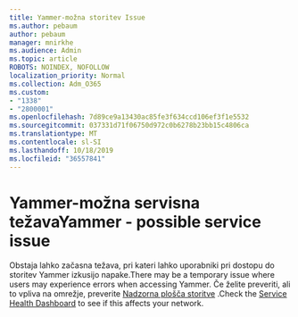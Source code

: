 ```yaml
---
title: Yammer-možna storitev Issue
ms.author: pebaum
author: pebaum
manager: mnirkhe
ms.audience: Admin
ms.topic: article
ROBOTS: NOINDEX, NOFOLLOW
localization_priority: Normal
ms.collection: Adm_O365
ms.custom:
- "1338"
- "2800001"
ms.openlocfilehash: 7d89ce9a13430ac85fe3f634ccd106ef3f1e5532
ms.sourcegitcommit: 037331d71f06750d972c0b6278b23bb15c4806ca
ms.translationtype: MT
ms.contentlocale: sl-SI
ms.lasthandoff: 10/18/2019
ms.locfileid: "36557841"
---
```

# <a name="yammer---possible-service-issue"></a><span data-ttu-id="6d53c-102">Yammer-možna servisna težava</span><span class="sxs-lookup"><span data-stu-id="6d53c-102">Yammer - possible service issue</span></span>

<span data-ttu-id="6d53c-103">Obstaja lahko začasna težava, pri kateri lahko uporabniki pri dostopu do storitev Yammer izkusijo napake.</span><span class="sxs-lookup"><span data-stu-id="6d53c-103">There may be a temporary issue where users may experience errors when accessing Yammer.</span></span> <span data-ttu-id="6d53c-104">Če želite preveriti, ali to vpliva na omrežje, preverite [Nadzorna plošča storitve](https://admin.microsoft.com/AdminPortal/Home#/servicehealth) .</span><span class="sxs-lookup"><span data-stu-id="6d53c-104">Check the [Service Health Dashboard](https://admin.microsoft.com/AdminPortal/Home#/servicehealth) to see if this affects your network.</span></span>
